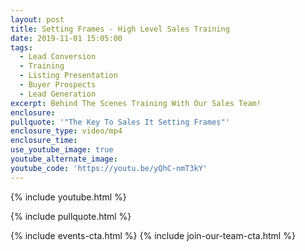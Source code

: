```yaml
---
layout: post
title: Setting Frames - High Level Sales Training
date: 2019-11-01 15:05:00
tags:
  - Lead Conversion
  - Training
  - Listing Presentation
  - Buyer Prospects
  - Lead Generation
excerpt: Behind The Scenes Training With Our Sales Team!
enclosure:
pullquote: '"The Key To Sales It Setting Frames"'
enclosure_type: video/mp4
enclosure_time:
use_youtube_image: true
youtube_alternate_image:
youtube_code: 'https://youtu.be/yQhC-nmT3kY'
---
```


{% include youtube.html %}

{% include pullquote.html %}

{% include events-cta.html %} {% include join-our-team-cta.html %}